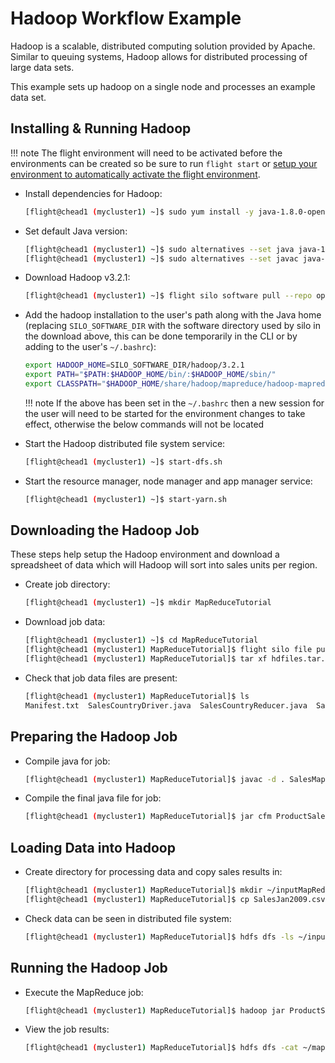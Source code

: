 # Hadoop Workflow Example

Hadoop is a scalable, distributed computing solution provided by Apache. Similar to queuing systems, Hadoop allows for distributed processing of large data sets.

This example sets up hadoop on a single node and processes an example data set. 

## Installing & Running Hadoop

!!! note
    The flight environment will need to be activated before the environments can be created so be sure to run `flight start` or [setup your environment to automatically activate the flight environment](../flight-environment/use-flight/environment-basics.md#activating-the-flight-system).

- Install dependencies for Hadoop:
    ```bash
    [flight@chead1 (mycluster1) ~]$ sudo yum install -y java-1.8.0-openjdk.x86_64 java-1.8.0-openjdk-devel.x86_64
    ```
- Set default Java version:
    ```bash
    [flight@chead1 (mycluster1) ~]$ sudo alternatives --set java java-1.8.0-openjdk.x86_64
    [flight@chead1 (mycluster1) ~]$ sudo alternatives --set javac java-1.8.0-openjdk.x86_64
    ```
- Download Hadoop v3.2.1:
    ```bash
    [flight@chead1 (mycluster1) ~]$ flight silo software pull --repo openflight hadoop 3.2.1
    ```

- Add the hadoop installation to the user's path along with the Java home (replacing `SILO_SOFTWARE_DIR` with the software directory used by silo in the download above, this can be done temporarily in the CLI or by adding to the user's `~/.bashrc`):
    ```bash
    export HADOOP_HOME=SILO_SOFTWARE_DIR/hadoop/3.2.1
    export PATH="$PATH:$HADOOP_HOME/bin/:$HADOOP_HOME/sbin/"
    export CLASSPATH="$HADOOP_HOME/share/hadoop/mapreduce/hadoop-mapreduce-client-core-3.2.1.jar:$HADOOP_HOME/share/hadoop/mapreduce/hadoop-mapreduce-client-common-3.2.1.jar:$HADOOP_HOME/share/hadoop/common/hadoop-common-3.2.1.jar:~/MapReduceTutorial/SalesCountry/*:$HADOOP_HOME/lib/*"
    ```

    !!! note
        If the above has been set in the `~/.bashrc` then a new session for the user will need to be started for the environment changes to take effect, otherwise the below commands will not be located

- Start the Hadoop distributed file system service:
    ```bash
    [flight@chead1 (mycluster1) ~]$ start-dfs.sh
    ```
- Start the resource manager, node manager and app manager service:
    ```bash
    [flight@chead1 (mycluster1) ~]$ start-yarn.sh
    ```

## Downloading the Hadoop Job

These steps help setup the Hadoop environment and download a spreadsheet of data which will Hadoop will sort into sales units per region.

- Create job directory:
    ```bash
    [flight@chead1 (mycluster1) ~]$ mkdir MapReduceTutorial
    ```
- Download job data:
    ```bash
    [flight@chead1 (mycluster1) ~]$ cd MapReduceTutorial
    [flight@chead1 (mycluster1) MapReduceTutorial]$ flight silo file pull openflight:hadoop/hdfiles.tar.gz
    [flight@chead1 (mycluster1) MapReduceTutorial]$ tar xf hdfiles.tar.gz
    ```
- Check that job data files are present:
    ```bash
    [flight@chead1 (mycluster1) MapReduceTutorial]$ ls
    Manifest.txt  SalesCountryDriver.java  SalesCountryReducer.java  SalesJan2009.csv  SalesMapper.java  desktop.ini  hdfiles.tar.gz
    ```

## Preparing the Hadoop Job

- Compile java for job:
    ```bash
    [flight@chead1 (mycluster1) MapReduceTutorial]$ javac -d . SalesMapper.java SalesCountryReducer.java SalesCountryDriver.java
    ```
- Compile the final java file for job:
    ```bash
    [flight@chead1 (mycluster1) MapReduceTutorial]$ jar cfm ProductSalePerCountry.jar Manifest.txt SalesCountry/*.class
    ```

## Loading Data into Hadoop

- Create directory for processing data and copy sales results in:
    ```bash
    [flight@chead1 (mycluster1) MapReduceTutorial]$ mkdir ~/inputMapReduce
    [flight@chead1 (mycluster1) MapReduceTutorial]$ cp SalesJan2009.csv ~/inputMapReduce/
    ```
- Check data can be seen in distributed file system: 
    ```bash
    [flight@chead1 (mycluster1) MapReduceTutorial]$ hdfs dfs -ls ~/inputMapReduce
    ```

## Running the Hadoop Job

- Execute the MapReduce job:
    ```bash
    [flight@chead1 (mycluster1) MapReduceTutorial]$ hadoop jar ProductSalePerCountry.jar ~/inputMapReduce ~/mapreduce_output_sales
    ```
- View the job results:
    ```bash
    [flight@chead1 (mycluster1) MapReduceTutorial]$ hdfs dfs -cat ~/mapreduce_output_sales/part-00000 | less
    ```
